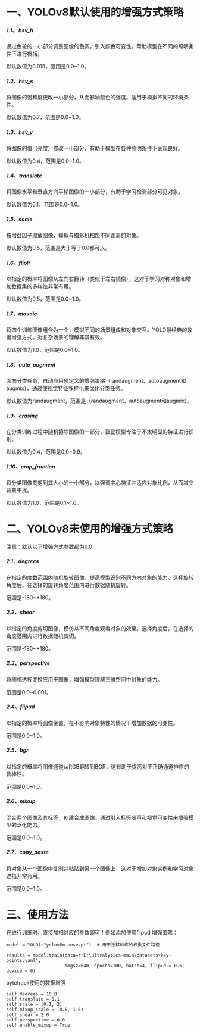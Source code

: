 # 一、YOLOv8默认使用的增强方式策略
##### 1.1、 hsv_h
通过色轮的一小部分调整图像的色调，引入颜色可变性。帮助模型在不同的照明条件下进行概括。

默认数值为0.015，范围是0.0~1.0。

##### 1.2、hsv_s
将图像的饱和度更改一小部分，从而影响颜色的强度。适用于模拟不同的环境条件。

默认数值为0.7，范围是0.0~1.0。

##### 1.3、hsv_v
将图像的值（亮度）修改一小部分，有助于模型在各种照明条件下表现良好。

默认数值为0.4，范围是0.0~1.0。

##### 1.4、translate
将图像水平和垂直方向平移图像的一小部分，有助于学习检测部分可见对象。

默认数值为0.1，范围是0.0~1.0。

##### 1.5、scale
按增益因子缩放图像，模拟与摄影机相距不同距离的对象。

默认数值为0.5，范围是大于等于0.0都可以。

##### 1.6、fliplr
以指定的概率将图像从左向右翻转（类似于左右镜像），这对于学习对称对象和增加数据集的多样性非常有用。

默认数值为0.5，范围是0.0~1.0。

##### 1.7、mosaic
将四个训练图像组合为一个，模拟不同的场景组成和对象交互。YOLO最经典的数据增强方式。对复杂场景的理解非常有效。

默认数值为1.0，范围是0.0~1.0。

##### 1.8、auto_augment
面向分类任务，自动应用预定义的增强策略（randaugment、autoaugment和augmix），通过使视觉特征多样化来优化分类任务。

默认数值为randaugment，范围是（randaugment、autoaugment和augmix）。

##### 1.9、erasing
在分类训练过程中随机擦除图像的一部分，鼓励模型专注于不太明显的特征进行识别。

默认数值为0.4，范围是0.0~0.9。

##### 1.10、crop_fraction
将分类图像裁剪到其大小的一小部分，以强调中心特征并适应对象比例，从而减少背景干扰。 

默认数值为1.0，范围是0.1~1.0。

# 二、YOLOv8未使用的增强方式策略
注意：默认以下增强方式参数都为0.0

##### 2.1、degrees
在指定的度数范围内随机旋转图像，提高模型识别不同方向对象的能力。选择旋转角度后，在选择的旋转角度范围内进行数据随机旋转。 

范围是-180~+180。

##### 2.2、shear
以指定的角度剪切图像，模仿从不同角度观看对象的效果。选择角度后，在选择的角度范围内进行数据随机剪切。 

范围是-180~+180。

##### 2.3、perspective
将随机透视变换应用于图像，增强模型理解三维空间中对象的能力。

范围是0.0~0.001。

##### 2.4、flipud
以指定的概率将图像倒置，在不影响对象特性的情况下增加数据的可变性。

范围是0.0~1.0。

##### 2.5、bgr
以指定的概率将图像通道从RGB翻转到BGR，这有助于提高对不正确通道排序的鲁棒性。

范围是0.0~1.0。

##### 2.6、mixup
混合两个图像及其标签，创建合成图像。通过引入标签噪声和视觉可变性来增强模型的泛化能力。

范围是0.0~1.0。

##### 2.7、copy_paste
将对象从一个图像中复制并粘贴到另一个图像上，这对于增加对象实例和学习对象遮挡非常有用。

范围是0.0~1.0。

# 三、使用方法
在进行训练时，直接加相对应的参数即可！例如添加使用flipud 增强策略：
```
model = YOLO(r"yolov8m-pose.pt")  # 用于迁移训练的权重文件路径
 
results = model.train(data=r"E:\ultralytics-main\datasets\key-points.yaml",
                      imgsz=640, epochs=100, batch=4, flipud = 0.5, device = 0)
```

bytetrack使用的数据增强
```
self.degrees = 10.0
self.translate = 0.1
self.scale = (0.1, 2)
self.mixup_scale = (0.8, 1.6)
self.shear = 2.0
self.perspective = 0.0
self.enable_mixup = True
```